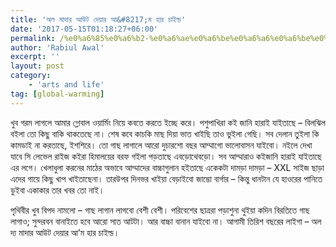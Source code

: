 ```yaml
---
title: 'অল মাদার আউট দেয়ার আ&#8217;ম হার চাইল্ড'
date: '2017-05-15T01:18:27+06:00'
permalink: /%e0%a6%85%e0%a6%b2-%e0%a6%ae%e0%a6%be%e0%a6%a6%e0%a6%be%e0%a6%b0-%e0%a6%86%e0%a6%89%e0%a6%9f-%e0%a6%a6%e0%a7%87%e0%a7%9f%e0%a6%be%e0%a6%b0-%e0%a6%86%e0%a6%ae-%e0%a6%b9%e0%a6%be%e0%a6%b0-%e0%a6%9a
author: 'Rabiul Awal'
excerpt: ''
layout: post
category:
    - 'arts and life'
tag: [global-warming]
---
```

খুব গরম লাগলে আমার গ্লোবাল ওয়ার্মিং নিয়ে কবতে করতে ইচ্ছে করে। পশুপাখিরা কই জানি হারাই যাইতাছে – বিলঝিল বইলা তো কিছু বাকি থাকতেছে না। শেষ কবে কাচকি মাছ দিয়া ভাত খাইছি তাও ভুইলা গেছি। সব দেলান তুইলা কি কামডাই না করতাছে, ইশশিরে। তো গাছ লাগালে আরো দুচারশো বছর আম্মাগো ভালোবাসন যাইবো। নইলে দেখা যাবে সি লেভেল রাইজ কইরা হিমালয়ের বরফ গইলা পড়তাছে এবড়োথেবড়ো। সব আম্মারাও কইজানি হারাই যাইতাছে এর লগে। খেলাধুলা করনের মাঠের অভাবে আম্মাদের বাচ্চাগুলান হইতাছে একেকটা দামড়া দামড়া – XXL সাইজ ছাড়া এদের গায়ে কিছু খাপ খাইতাছেনা। তারউপর দিনভর খাইয়া বেড়াইবো জাম্ভো বার্গার – কিন্তু ধানটান যে হাওরের পানিতে ডুইবা একাকার তার খবর তো নাই।

পৃথিবীর খুব বিপদ নামলো – গাছ লাগান লাগবো বেশী বেশী। পরিবেশের ছাত্ররা পড়াশুনা থুইয়া কদিন বিরতিতে গাছ লাগাও; সুন্দরবন বানাইতে হবে আরো সাত আটটা। আর বাচ্চা বানান যাইবো না। আগামী তিরিশ বছরের লাইগা – অল দ্য মাদার আউট দেয়ার আ’ম হার চাইল্ড।